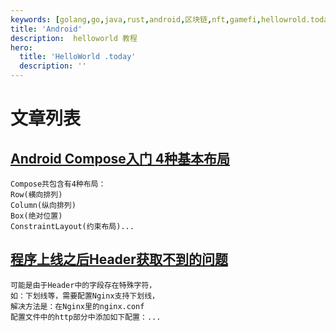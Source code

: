```yaml
---
keywords: [golang,go,java,rust,android,区块链,nft,gamefi,hellowrold.today,helloworld,面试,大厂] # 配置页面关键词，同时用于生成 <meta> 标签
title: 'Android'
description:  helloworld 教程
hero:
  title: 'HelloWorld .today'
  description: ''
---
```

# 文章列表
## [Android Compose入门 4种基本布局](https://www.helloworld.today/android#%E5%B8%83%E5%B1%80%E4%BB%8B%E7%BB%8D)
```
Compose共包含有4种布局：
Row(横向排列)
Column(纵向排列)
Box(绝对位置)
ConstraintLayout(约束布局)...
```
## [程序上线之后Header获取不到的问题](https://www.helloworld.today/go#程序上线之后Header获取不到的问题)
```
可能是由于Header中的字段存在特殊字符，
如：下划线等，需要配置Nginx支持下划线，
解决方法是：在Nginx里的nginx.conf
配置文件中的http部分中添加如下配置：...
```

